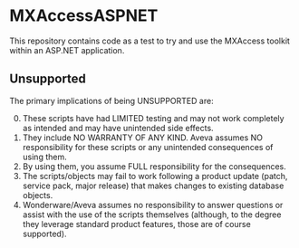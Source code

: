 # MXAccessASPNET

This repository contains code as a test to try and use the MXAccess toolkit within an ASP.NET application.

Unsupported
-----------

The primary implications of being UNSUPPORTED are:

0. These scripts have had LIMITED testing and may not work completely as intended and may have unintended side effects.
0. They include NO WARRANTY OF ANY KIND. Aveva assumes NO responsibility for these scripts or any unintended consequences of using them.
0. By using them, you assume FULL responsibility for the consequences.
0. The scripts/objects may fail to work following a product update (patch, service pack, major release) that makes changes to existing database objects.
0. Wonderware/Aveva assumes no responsibility to answer questions or assist with the use of the scripts themselves (although, to the degree they leverage standard product features, those are of course supported).